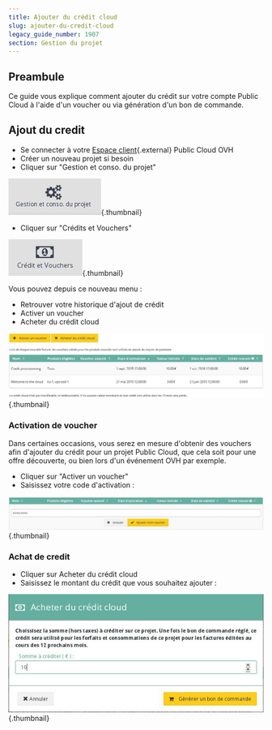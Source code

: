 ```yaml
---
title: Ajouter du crédit cloud
slug: ajouter-du-credit-cloud
legacy_guide_number: 1907
section: Gestion du projet
---
```



## Preambule
Ce guide vous explique comment ajouter du crédit sur votre compte Public Cloud à l'aide d'un voucher ou via génération d'un bon de commande.


## Ajout du credit
- Se connecter à votre [Espace
client](https://www.ovh.com/manager/cloud/){.external} Public Cloud OVH
- Créer un nouveau projet si besoin
- Cliquer sur "Gestion et conso. du projet"


![public-cloud](images/2841.png){.thumbnail}

- Cliquer sur "Crédits et Vouchers"


![public-cloud](images/2842.png){.thumbnail}

Vous pouvez depuis ce nouveau menu :

- Retrouver votre historique d'ajout de crédit
- Activer un voucher
- Acheter du crédit cloud


![public-cloud](images/2843.png){.thumbnail}


### Activation de voucher
Dans certaines occasions, vous serez en mesure d'obtenir des vouchers afin d'ajouter du crédit pour un projet Public Cloud, que cela soit pour une offre découverte, ou bien lors d'un événement OVH par exemple.

- Cliquer sur "Activer un voucher"
- Saisissez votre code d'activation :


![public-cloud](images/2844.png){.thumbnail}


### Achat de credit
- Cliquer sur Acheter du crédit cloud
- Saisissez le montant du crédit que vous souhaitez ajouter :


![public-cloud](images/2845.png){.thumbnail}